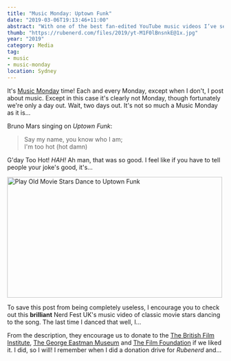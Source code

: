 ```yaml
---
title: "Music Monday: Uptown Funk"
date: "2019-03-06T19:13:46+11:00"
abstract: "With one of the best fan-edited YouTube music videos I’ve seen in a long time!"
thumb: "https://rubenerd.com/files/2019/yt-M1F0lBnsnkE@1x.jpg"
year: "2019"
category: Media
tag:
- music
- music-monday
location: Sydney
---
```

It's [Music Monday] time! Each and every Monday, except when I don't, I post about music. Except in this case it's clearly not Monday, though fortunately we're only a day out. Wait, two days out. It's not so much a Music Monday as it is...

Bruno Mars singing on *Uptown Funk*:

> Say my name, you know who I am;  
> I'm too hot (hot damn)

G'day Too Hot! *HAH!* Ah man, that was so good. I feel like if you have to tell people your joke's good, it's...

<p><a href="https://www.youtube.com/watch?v=M1F0lBnsnkE" title="Play Old Movie Stars Dance to Uptown Funk"><img src="https://rubenerd.com/files/2019/yt-M1F0lBnsnkE@1x.jpg" srcset="https://rubenerd.com/files/2019/yt-M1F0lBnsnkE@1x.jpg 1x, https://rubenerd.com/files/2019/yt-M1F0lBnsnkE@2x.jpg 2x" alt="Play Old Movie Stars Dance to Uptown Funk" style="width:500px;height:281px;" /></a></p>

To save this post from being completely useless, I encourage you to check out this **brilliant** Nerd Fest UK's music video of classic movie stars dancing to the song. The last time I danced that well, I...

From the description, they encourage us to donate to the [The British Film Institute](https://whatson.bfi.org.uk/Online/default.asp?doWork::WScontent::loadArticle=Load&BOparam::WScontent::loadArticle::article_id=24BDAF5E-F84D-4A8B-BA6D-7DD89536907E), [The George Eastman Museum](http://eastman.org/donate) and [The Film Foundation](http://www.film-foundation.org/donation) if we liked it. I did, so I will! I remember when I did a donation drive for *Rubenerd* and...

[Music Monday]: https://rubenerd.com/tag/music-monday/


